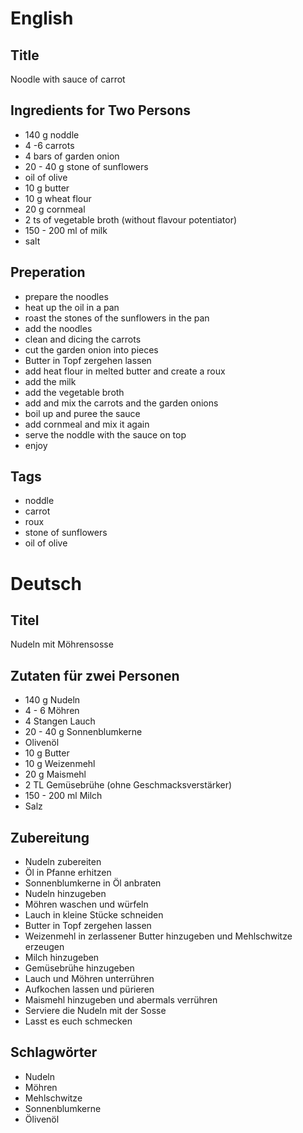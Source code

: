 # English

## Title

Noodle with sauce of carrot

## Ingredients for Two Persons

* 140 g noddle
* 4 -6 carrots
* 4 bars of garden onion
* 20 - 40 g stone of sunflowers
* oil of olive
* 10 g butter
* 10 g wheat flour
* 20 g cornmeal
* 2 ts of vegetable broth (without flavour potentiator)
* 150 - 200 ml of milk
* salt

## Preperation

* prepare the noodles
* heat up the oil in a pan
* roast the stones of the sunflowers in the pan
* add the noodles
* clean and dicing the carrots
* cut the garden onion into pieces
* Butter in Topf zergehen lassen
* add heat flour in melted butter and create a roux
* add the milk
* add the vegetable broth
* add and mix the carrots and the garden onions
* boil up and puree the sauce
* add cornmeal and mix it again
* serve the noddle with the sauce on top
* enjoy

## Tags

* noddle
* carrot
* roux
* stone of sunflowers
* oil of olive

# Deutsch

## Titel

Nudeln mit Möhrensosse

## Zutaten für zwei Personen

* 140 g Nudeln
* 4 - 6 Möhren
* 4 Stangen Lauch
* 20 - 40 g Sonnenblumkerne
* Olivenöl
* 10 g Butter
* 10 g Weizenmehl
* 20 g Maismehl
* 2 TL Gemüsebrühe (ohne Geschmacksverstärker)
* 150 - 200 ml Milch
* Salz

## Zubereitung

* Nudeln zubereiten
* Öl in Pfanne erhitzen
* Sonnenblumkerne in Öl anbraten
* Nudeln hinzugeben
* Möhren waschen und würfeln
* Lauch in kleine Stücke schneiden
* Butter in Topf zergehen lassen
* Weizenmehl in zerlassener Butter hinzugeben und Mehlschwitze erzeugen
* Milch hinzugeben
* Gemüsebrühe hinzugeben
* Lauch und Möhren unterrühren
* Aufkochen lassen und pürieren
* Maismehl hinzugeben und abermals verrühren
* Serviere die Nudeln mit der Sosse
* Lasst es euch schmecken

## Schlagwörter

* Nudeln
* Möhren
* Mehlschwitze
* Sonnenblumkerne
* Ölivenöl
